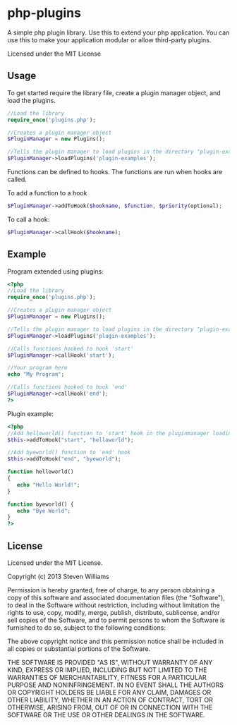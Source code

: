 php-plugins
===========

A simple php plugin library. Use this to extend your php application. 
You can use this to make your application modular or allow third-party plugins.

Licensed under the MIT License

Usage
------

To get started require the library file, create a plugin manager object, and load the plugins.
 ```php
//Load the library
require_once('plugins.php');

//Creates a plugin manager object
$PluginManager = new Plugins();

//Tells the plugin manager to load plugins in the directory "plugin-examples"
$PluginManager->loadPlugins('plugin-examples');
 ```

Functions can be defined to hooks. The functions are run when hooks are called.

To add a function to a hook
 ```php
 $PluginManager->addToHook($hookname, $function, $priority(optional);
 ```
 
To call a hook:
 ```php
 $PluginManager->callHook($hookname);
 ```


Example
------

Program extended using plugins:
 ```php
<?php
//Load the library
require_once('plugins.php');

//Creates a plugin manager object
$PluginManager = new Plugins();

//Tells the plugin manager to load plugins in the directory "plugin-examples"
$PluginManager->loadPlugins('plugin-examples');

//Calls functions hooked to hook 'start'
$PluginManager->callHook('start');

//Your program here
echo "My Program";

//Calls functions hooked to hook 'end'
$PluginManager->callHook('end');
?>
 ```


Plugin example:
 ```php
 <?php
//Add helloworld() function to 'start' hook in the pluginmanager loading this plugin
$this->addToHook("start", "helloworld");

//Add byeworld() function to 'end' hook
$this->addToHook("end", "byeworld");

function helloworld()
{
	echo "Hello World!";
}

function byeworld() {
	echo "Bye World";
}
?>
 ```
 
 License
------
 
 Licensed under the MIT License.

Copyright (c) 2013 Steven Williams

Permission is hereby granted, free of charge, to any person obtaining a copy
of this software and associated documentation files (the "Software"), to deal
in the Software without restriction, including without limitation the rights
to use, copy, modify, merge, publish, distribute, sublicense, and/or sell
copies of the Software, and to permit persons to whom the Software is
furnished to do so, subject to the following conditions:

The above copyright notice and this permission notice shall be included in
all copies or substantial portions of the Software.

THE SOFTWARE IS PROVIDED "AS IS", WITHOUT WARRANTY OF ANY KIND, EXPRESS OR
IMPLIED, INCLUDING BUT NOT LIMITED TO THE WARRANTIES OF MERCHANTABILITY,
FITNESS FOR A PARTICULAR PURPOSE AND NONINFRINGEMENT. IN NO EVENT SHALL THE
AUTHORS OR COPYRIGHT HOLDERS BE LIABLE FOR ANY CLAIM, DAMAGES OR OTHER
LIABILITY, WHETHER IN AN ACTION OF CONTRACT, TORT OR OTHERWISE, ARISING FROM,
OUT OF OR IN CONNECTION WITH THE SOFTWARE OR THE USE OR OTHER DEALINGS IN
THE SOFTWARE.
